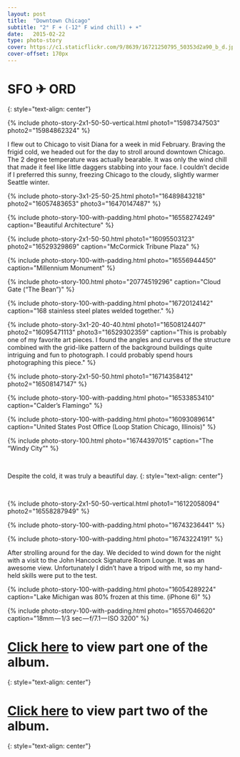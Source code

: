 ```yaml
---
layout: post
title:  "Downtown Chicago"
subtitle: "2° F + (-12° F wind chill) + ☀"
date:   2015-02-22
type: photo-story
cover: https://c1.staticflickr.com/9/8639/16721250795_50353d2a90_b_d.jpg
cover-offset: 170px
---
```

SFO ✈ ORD
=
{: style="text-align: center"}

{% include photo-story-2x1-50-50-vertical.html photo1="15987347503" photo2="15984862324" %}

<div class="img-section-spacer"></div>

I flew out to Chicago to visit Diana for a week in mid February. Braving the frigid cold, we headed out for the day to stroll around downtown Chicago. The 2 degree temperature was actually bearable. It was only the wind chill that made it feel like little daggers stabbing into your face. I couldn’t decide if I preferred this sunny, freezing Chicago to the cloudy, slightly warmer Seattle winter.

{% include photo-story-3x1-25-50-25.html photo1="16489843218" photo2="16057483653" photo3="16470147487" %}

{% include photo-story-100-with-padding.html photo="16558274249" caption="Beautiful Architecture" %}

{% include photo-story-2x1-50-50.html photo1="16095503123" photo2="16529329869" caption="McCormick Tribune Plaza" %}

{% include photo-story-100-with-padding.html photo="16556944450" caption="Millennium Monument" %}

{% include photo-story-100.html photo="20774519296" caption="Cloud Gate (“The Bean”)" %}

{% include photo-story-100-with-padding.html photo="16720124142" caption="168 stainless steel plates welded together." %}

<div class="img-section-divider"></div>

{% include photo-story-3x1-20-40-40.html photo1="16508124407" photo2="16095471113" photo3="16529302359" caption="This is probably one of my favorite art pieces. I found the angles and curves of the structure combined with the grid-like pattern of the background buildings quite intriguing and fun to photograph. I could probably spend hours photographing this piece." %}

{% include photo-story-2x1-50-50.html photo1="16714358412" photo2="16508147147" %}

{% include photo-story-100-with-padding.html photo="16533853410" caption="Calder’s Flamingo" %}

<div class="img-section-divider"></div>

{% include photo-story-100-with-padding.html photo="16093089614" caption="United States Post Office (Loop Station Chicago, Illinois)" %}

{% include photo-story-100.html photo="16744397015" caption="The “Windy City”" %}

<br>

Despite the cold, it was truly a beautiful day.
{: style="text-align: center"}

<br>

{% include photo-story-2x1-50-50-vertical.html photo1="16122058094" photo2="16558287949" %}

{% include photo-story-100-with-padding.html photo="16743236441" %}

{% include photo-story-100-with-padding.html photo="16743224191" %}

<div class="img-section-divider"></div>

After strolling around for the day. We decided to wind down for the night with a visit to the John Hancock Signature Room Lounge. It was an awesome view. Unfortunately I didn’t have a tripod with me, so my hand-held skills were put to the test.

<div class="img-section-spacer"></div>

{% include photo-story-100-with-padding.html photo="16054289224" caption="Lake Michigan was 80% frozen at this time. (iPhone 6)" %}

{% include photo-story-100-with-padding.html photo="16557046620" caption="18mm — 1/3 sec — f/7.1 — ISO 3200" %}

<div class="img-section-divider"></div>

[Click here](https://www.flickr.com/photos/wyattlam/sets/72157650706049847) to view part one of the album.
====
{: style="text-align: center"}

[Click here](https://www.flickr.com/photos/wyattlam/sets/72157650761122847) to view part two of the album.
====
{: style="text-align: center"}


<br>